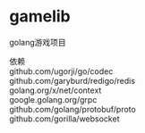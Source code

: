# gamelib
golang游戏项目

依赖<br>
github.com/ugorji/go/codec<br>
github.com/garyburd/redigo/redis<br>
golang.org/x/net/context<br>
google.golang.org/grpc<br>
github.com/golang/protobuf/proto<br>
github.com/gorilla/websocket<br>
